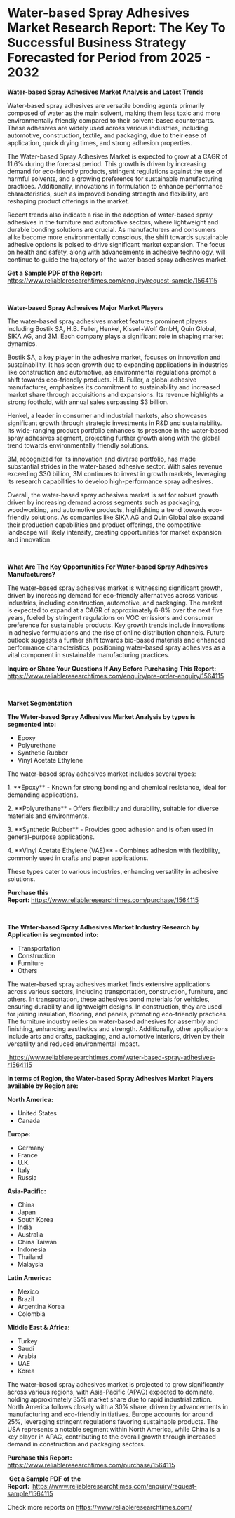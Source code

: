 <p><h1>Water-based Spray Adhesives Market Research Report: The Key To Successful Business Strategy Forecasted for Period from 2025 - 2032</h1></p><p><strong>Water-based Spray Adhesives Market Analysis and Latest Trends</strong></p>
<p><p>Water-based spray adhesives are versatile bonding agents primarily composed of water as the main solvent, making them less toxic and more environmentally friendly compared to their solvent-based counterparts. These adhesives are widely used across various industries, including automotive, construction, textile, and packaging, due to their ease of application, quick drying times, and strong adhesion properties.</p><p>The Water-based Spray Adhesives Market is expected to grow at a CAGR of 11.6% during the forecast period. This growth is driven by increasing demand for eco-friendly products, stringent regulations against the use of harmful solvents, and a growing preference for sustainable manufacturing practices. Additionally, innovations in formulation to enhance performance characteristics, such as improved bonding strength and flexibility, are reshaping product offerings in the market.</p><p>Recent trends also indicate a rise in the adoption of water-based spray adhesives in the furniture and automotive sectors, where lightweight and durable bonding solutions are crucial. As manufacturers and consumers alike become more environmentally conscious, the shift towards sustainable adhesive options is poised to drive significant market expansion. The focus on health and safety, along with advancements in adhesive technology, will continue to guide the trajectory of the water-based spray adhesives market.</p></p>
<p><strong>Get a Sample PDF of the Report:&nbsp;</strong> <a href="https://www.reliableresearchtimes.com/enquiry/request-sample/1564115?utm_campaign=2940&utm_medium=2&utm_source=Github&utm_content=ia&utm_term=02042025&utm_id=water-based-spray-adhesives">https://www.reliableresearchtimes.com/enquiry/request-sample/1564115</a></p>
<p>&nbsp;</p>
<p><strong>Water-based Spray Adhesives Major Market Players</strong></p>
<p><p>The water-based spray adhesives market features prominent players including Bostik SA, H.B. Fuller, Henkel, Kissel+Wolf GmbH, Quin Global, SIKA AG, and 3M. Each company plays a significant role in shaping market dynamics.</p><p>Bostik SA, a key player in the adhesive market, focuses on innovation and sustainability. It has seen growth due to expanding applications in industries like construction and automotive, as environmental regulations prompt a shift towards eco-friendly products. H.B. Fuller, a global adhesive manufacturer, emphasizes its commitment to sustainability and increased market share through acquisitions and expansions. Its revenue highlights a strong foothold, with annual sales surpassing $3 billion.</p><p>Henkel, a leader in consumer and industrial markets, also showcases significant growth through strategic investments in R&D and sustainability. Its wide-ranging product portfolio enhances its presence in the water-based spray adhesives segment, projecting further growth along with the global trend towards environmentally friendly solutions.</p><p>3M, recognized for its innovation and diverse portfolio, has made substantial strides in the water-based adhesive sector. With sales revenue exceeding $30 billion, 3M continues to invest in growth markets, leveraging its research capabilities to develop high-performance spray adhesives. </p><p>Overall, the water-based spray adhesives market is set for robust growth driven by increasing demand across segments such as packaging, woodworking, and automotive products, highlighting a trend towards eco-friendly solutions. As companies like SIKA AG and Quin Global also expand their production capabilities and product offerings, the competitive landscape will likely intensify, creating opportunities for market expansion and innovation.</p></p>
<p>&nbsp;</p>
<p><strong>What Are The Key Opportunities For Water-based Spray Adhesives Manufacturers?</strong></p>
<p><p>The water-based spray adhesives market is witnessing significant growth, driven by increasing demand for eco-friendly alternatives across various industries, including construction, automotive, and packaging. The market is expected to expand at a CAGR of approximately 6-8% over the next five years, fueled by stringent regulations on VOC emissions and consumer preference for sustainable products. Key growth trends include innovations in adhesive formulations and the rise of online distribution channels. Future outlook suggests a further shift towards bio-based materials and enhanced performance characteristics, positioning water-based spray adhesives as a vital component in sustainable manufacturing practices.</p></p>
<p><strong>Inquire or Share Your Questions If Any Before Purchasing This Report:</strong> <a href="https://www.reliableresearchtimes.com/enquiry/pre-order-enquiry/1564115?utm_campaign=2940&utm_medium=2&utm_source=Github&utm_content=ia&utm_term=02042025&utm_id=water-based-spray-adhesives">https://www.reliableresearchtimes.com/enquiry/pre-order-enquiry/1564115</a></p>
<p>&nbsp;</p>
<p><strong>Market Segmentation</strong></p>
<p><strong>The Water-based Spray Adhesives Market Analysis by types is segmented into:</strong></p>
<p><ul><li>Epoxy</li><li>Polyurethane</li><li>Synthetic Rubber</li><li>Vinyl Acetate Ethylene</li></ul></p>
<p><p>The water-based spray adhesives market includes several types: </p><p>1. **Epoxy** - Known for strong bonding and chemical resistance, ideal for demanding applications.</p><p>2. **Polyurethane** - Offers flexibility and durability, suitable for diverse materials and environments.</p><p>3. **Synthetic Rubber** - Provides good adhesion and is often used in general-purpose applications.</p><p>4. **Vinyl Acetate Ethylene (VAE)** - Combines adhesion with flexibility, commonly used in crafts and paper applications. </p><p>These types cater to various industries, enhancing versatility in adhesive solutions.</p></p>
<p><strong>Purchase this Report:&nbsp;</strong><a href="https://www.reliableresearchtimes.com/purchase/1564115?utm_campaign=2940&utm_medium=2&utm_source=Github&utm_content=ia&utm_term=02042025&utm_id=water-based-spray-adhesives">https://www.reliableresearchtimes.com/purchase/1564115</a></p>
<p>&nbsp;</p>
<p><strong>The Water-based Spray Adhesives Market Industry Research by Application is segmented into:</strong></p>
<p><ul><li>Transportation</li><li>Construction</li><li>Furniture</li><li>Others</li></ul></p>
<p><p>The water-based spray adhesives market finds extensive applications across various sectors, including transportation, construction, furniture, and others. In transportation, these adhesives bond materials for vehicles, ensuring durability and lightweight designs. In construction, they are used for joining insulation, flooring, and panels, promoting eco-friendly practices. The furniture industry relies on water-based adhesives for assembly and finishing, enhancing aesthetics and strength. Additionally, other applications include arts and crafts, packaging, and automotive interiors, driven by their versatility and reduced environmental impact.</p></p>
<p><a href="https://www.reliableresearchtimes.com/water-based-spray-adhesives-r1564115?utm_campaign=2940&utm_medium=2&utm_source=Github&utm_content=ia&utm_term=02042025&utm_id=water-based-spray-adhesives">&nbsp;https://www.reliableresearchtimes.com/water-based-spray-adhesives-r1564115</a></p>
<p><strong>In terms of Region, the Water-based Spray Adhesives Market Players available by Region are:</strong></p>
<p>
    <p> <strong> North America: </strong>
        <ul>
            <li>United States</li>
            <li>Canada</li>
        </ul>
        </p> 
    <p> <strong> Europe: </strong>
        <ul>
            <li>Germany</li>
            <li>France</li>
            <li>U.K.</li>
            <li>Italy</li>
            <li>Russia</li>
        </ul>
        </p> 
    <p> <strong> Asia-Pacific: </strong>
        <ul>
            <li>China</li>
            <li>Japan</li>
            <li>South Korea</li>
            <li>India</li>
            <li>Australia</li>
            <li>China Taiwan</li>
            <li>Indonesia</li>
            <li>Thailand</li>
            <li>Malaysia</li>
        </ul>
        </p> 
    <p> <strong> Latin America: </strong>
        <ul>
            <li>Mexico</li>
            <li>Brazil</li>
            <li>Argentina Korea</li>
            <li>Colombia</li>
        </ul>
        </p> 
    <p> <strong> Middle East & Africa: </strong>
        <ul>
            <li>Turkey</li>
            <li>Saudi</li>
            <li>Arabia</li>
            <li>UAE</li>
            <li>Korea</li>
        </ul>
    </p>
    </p>
<p><p>The water-based spray adhesives market is projected to grow significantly across various regions, with Asia-Pacific (APAC) expected to dominate, holding approximately 35% market share due to rapid industrialization. North America follows closely with a 30% share, driven by advancements in manufacturing and eco-friendly initiatives. Europe accounts for around 25%, leveraging stringent regulations favoring sustainable products. The USA represents a notable segment within North America, while China is a key player in APAC, contributing to the overall growth through increased demand in construction and packaging sectors.</p></p>
<p><strong>Purchase this Report: </strong><a href="https://www.reliableresearchtimes.com/purchase/1564115?utm_campaign=2940&utm_medium=2&utm_source=Github&utm_content=ia&utm_term=02042025&utm_id=water-based-spray-adhesives">https://www.reliableresearchtimes.com/purchase/1564115</a></p>
<p>&nbsp;<strong>Get a Sample PDF of the Report:&nbsp;&nbsp;</strong><a href="https://www.reliableresearchtimes.com/enquiry/request-sample/1564115?utm_campaign=2940&utm_medium=2&utm_source=Github&utm_content=ia&utm_term=02042025&utm_id=water-based-spray-adhesives">https://www.reliableresearchtimes.com/enquiry/request-sample/1564115</a></p>
<p><strong></strong></p>
<p>Check more reports on <a href="https://www.reliableresearchtimes.com/?utm_campaign=2940&utm_medium=2&utm_source=Github&utm_content=ia&utm_term=02042025&utm_id=water-based-spray-adhesives">https://www.reliableresearchtimes.com/</a></p>